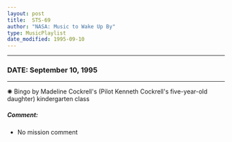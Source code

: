 ```yaml
---
layout: post
title:  STS-69
author: "NASA: Music to Wake Up By"
type: MusicPlaylist
date_modified: 1995-09-10
---
```


----
### DATE: September 10, 1995
----
✺ Bingo by Madeline Cockrell's (Pilot Kenneth Cockrell's five-year-old daughter) kindergarten class

##### Comment:
* No mission comment
